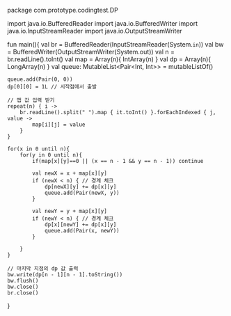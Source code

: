 package com.prototype.codingtest.DP

import java.io.BufferedReader
import java.io.BufferedWriter
import java.io.InputStreamReader
import java.io.OutputStreamWriter

fun main(){
    val br = BufferedReader(InputStreamReader(System.`in`))
    val bw = BufferedWriter(OutputStreamWriter(System.out))
    val n = br.readLine().toInt()
    val map = Array(n){ IntArray(n) }
    val dp = Array(n){ LongArray(n) }
    val queue: MutableList<Pair<Int, Int>> = mutableListOf()

    queue.add(Pair(0, 0))
    dp[0][0] = 1L // 시작점에서 출발

    // 맵 값 입력 받기
    repeat(n) { i ->
        br.readLine().split(" ").map { it.toInt() }.forEachIndexed { j, value ->
            map[i][j] = value
        }
    }

    for(x in 0 until n){
        for(y in 0 until n){
            if(map[x][y]==0 || (x == n - 1 && y == n - 1)) continue

            val newX = x + map[x][y]
            if (newX < n) { // 경계 체크
                dp[newX][y] += dp[x][y]
                queue.add(Pair(newX, y))
            }

            val newY = y + map[x][y]
            if (newY < n) { // 경계 체크
                dp[x][newY] += dp[x][y]
                queue.add(Pair(x, newY))
            }

        }
    }

    // 마지막 지점의 dp 값 출력
    bw.write(dp[n - 1][n - 1].toString())
    bw.flush()
    bw.close()
    br.close()
}

